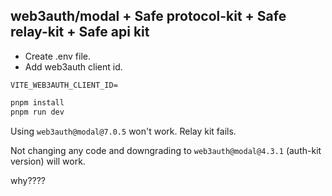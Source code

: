 ## web3auth/modal + Safe protocol-kit + Safe relay-kit + Safe api kit

* Create .env file.
* Add web3auth client id.

```env
VITE_WEB3AUTH_CLIENT_ID=
```

```bash
pnpm install
pnpm run dev
```

Using `web3auth@modal@7.0.5` won't work. Relay kit fails. 

Not changing any code and downgrading to `web3auth@modal@4.3.1` (auth-kit version) will work.

why????
